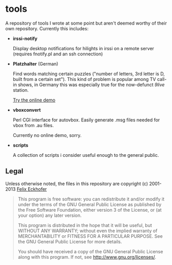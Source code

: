 tools
=====

A repository of tools I wrote at some point but aren't deemed worthy of their own repository. Currently this includes:

 * **irssi-notify**

   Display desktop notifications for hilights in irssi on a remote server (requires fnotify.pl and an ssh connection)

 * **Platzhalter** (German)

   Find words matching certain puzzles ("number of letters, 3rd letter is D, built from a certain set"). This kind of problem is popular among TV call-in shows, in Germany this was especially true for the now-defunct *9live* station.

   [Try the online demo](https://extern.tribut.de/platzhalter)

 * **vboxconvert**

   Perl CGI interface for autovbox. Easily generate .msg files needed for vbox from .au files.

   Currently no online demo, sorry.

* **scripts**

   A collection of scripts i consider useful enough to the general public.

## Legal

Unless otherwise noted, the files in this repository are copyright (c) 2001-2013 [Felix Eckhofer](https://tribut.de)

>    This program is free software: you can redistribute it and/or modify
>    it under the terms of the GNU General Public License as published by
>    the Free Software Foundation, either version 3 of the License, or
>    (at your option) any later version.
>
>    This program is distributed in the hope that it will be useful,
>    but WITHOUT ANY WARRANTY; without even the implied warranty of
>    MERCHANTABILITY or FITNESS FOR A PARTICULAR PURPOSE.  See the
>    GNU General Public License for more details.
>
>    You should have received a copy of the GNU General Public License
>    along with this program.  If not, see <http://www.gnu.org/licenses/>.
